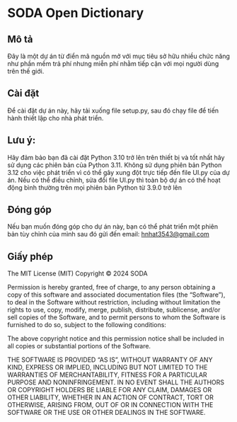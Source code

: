 # SODA Open Dictionary

## Mô tả

Đây là một dự án từ điển mã nguồn mở với mục tiêu sở hữu nhiều chức năng như phần mềm trả phí nhưng miễn phí nhằm tiếp cận với mọi người dùng trên thế giới.

## Cài đặt

Để cài đặt dự án này, hãy tải xuống file setup.py, sau đó chạy file để tiến hành thiết lập cho nhà phát triển. 

## Lưu ý:
Hãy đảm bảo bạn đã cài đặt Python 3.10 trở lên trên thiết bị và tốt nhất hãy sử dụng các phiên bản của Python 3.11.
Không sử dụng phiên bản Python 3.12 cho việc phát triển vì có thể gây xung đột trực tiếp đến file UI.py của dự án. Nếu có thể điều chỉnh, sửa đổi file UI.py thì toàn bộ dự án có thể hoạt động bình thường trên mọi phiên bản Python từ 3.9.0 trở lên

## Đóng góp

Nếu bạn muốn đóng góp cho dự án này, bạn có thể phát triển một phiên bản tùy chỉnh của mình sau đó gửi đến email: hnhat3543@gmail.com

## Giấy phép

The MIT License (MIT)
Copyright © 2024 SODA

Permission is hereby granted, free of charge, to any person obtaining a copy of this software and associated documentation files (the “Software”), to deal in the Software without restriction, including without limitation the rights to use, copy, modify, merge, publish, distribute, sublicense, and/or sell copies of the Software, and to permit persons to whom the Software is furnished to do so, subject to the following conditions:

The above copyright notice and this permission notice shall be included in all copies or substantial portions of the Software.

THE SOFTWARE IS PROVIDED “AS IS”, WITHOUT WARRANTY OF ANY KIND, EXPRESS OR IMPLIED, INCLUDING BUT NOT LIMITED TO THE WARRANTIES OF MERCHANTABILITY, FITNESS FOR A PARTICULAR PURPOSE AND NONINFRINGEMENT. IN NO EVENT SHALL THE AUTHORS OR COPYRIGHT HOLDERS BE LIABLE FOR ANY CLAIM, DAMAGES OR OTHER LIABILITY, WHETHER IN AN ACTION OF CONTRACT, TORT OR OTHERWISE, ARISING FROM, OUT OF OR IN CONNECTION WITH THE SOFTWARE OR THE USE OR OTHER DEALINGS IN THE SOFTWARE.

